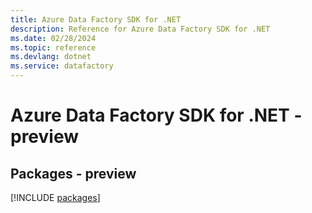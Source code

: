 ```yaml
---
title: Azure Data Factory SDK for .NET
description: Reference for Azure Data Factory SDK for .NET
ms.date: 02/28/2024
ms.topic: reference
ms.devlang: dotnet
ms.service: datafactory
---
```

# Azure Data Factory SDK for .NET - preview
## Packages - preview
[!INCLUDE [packages](data-factory-index.md)]